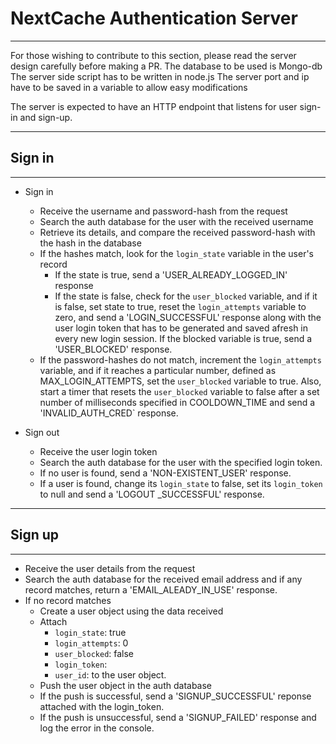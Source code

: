 # NextCache Authentication Server

---------------------------------------------

For those wishing to contribute to this section, please read the server design carefully before making a PR.
The database to be used is Mongo-db
The server side script has to be written in node.js
The server port and ip have to be saved in a variable to allow easy modifications

The server is expected to have an HTTP endpoint that listens for user sign-in and sign-up.

---------------------------------------------

## Sign in

---------------------------------------------

- Sign in
    - Receive the username and password-hash from the request
    - Search the auth database for the user with the received username
    - Retrieve its details, and compare the received password-hash with the hash in the database
    - If the hashes match, look for the ```login_state``` variable in the user's record
        - If the state is true, send a 'USER_ALREADY_LOGGED_IN' response
        - If the state is false, check for the ```user_blocked``` variable, and if it is false, set state to true, reset the ```login_attempts``` variable to zero, and send a 'LOGIN_SUCCESSFUL' response along with the user login token that has to be generated and saved afresh in every new login session. If the blocked variable is true, send a 'USER_BLOCKED' response.
    - If the password-hashes do not match, increment the ```login_attempts``` variable, and if it reaches a particular number, defined as MAX_LOGIN_ATTEMPTS, set the ```user_blocked``` variable to true. Also, start a timer that resets the ```user_blocked``` variable to false after a set number of milliseconds specified in COOLDOWN_TIME and send a 'INVALID_AUTH_CRED` response.

- Sign out
    - Receive the user login token
    - Search the auth database for the user with the specified login token.
    - If no user is found, send a 'NON-EXISTENT_USER' response.
    - If a user is found, change its ```login_state``` to false, set its ```login_token``` to null and send a 'LOGOUT _SUCCESSFUL' response. 

--------------------------------------------

## Sign up

---------------------------------------------

- Receive the user details from the request
- Search the auth database for the received email address and if any record matches, return a 'EMAIL_ALEADY_IN_USE' response.
- If no record matches
    - Create a user object using the data received
    - Attach
        - ```login_state```: true
        - ```login_attempts```: 0
        - ```user_blocked```: false
        - ```login_token```: <Generate a login token and insert here>
        - ```user_id```: <Generate and insert a unique ID for the user>
        to the user object.
    - Push the user object in the auth database
    - If the push is successful, send a 'SIGNUP_SUCCESSFUL' reponse attached with the login_token.
    - If the push is unsuccessful, send a 'SIGNUP_FAILED' response and log the error in the console.
